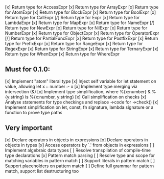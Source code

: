 [x] Return type for AccessExpr
[x] Return type for ArrayExpr
[x] Return type for AtomExpr
[x] Return type for BlockExpr
[x] Return type for BoolExpr
[x] Return type for CallExpr
[/] Return type for Expr
[x] Return type for LambdaExpr
[x] Return type for MapExpr
[x] Return type for NameExpr
[/] Return type for NewExpr
[x] Return type for NilExpr
[x] Return type for NumberExpr
[x] Return type for ObjectExpr
[x] Return type for OperatorExpr
[/] Return type for PartialFuncExpr
[x] Return type for PostfixExpr
[x] Return type for PrefixExpr
[x] Return type for RangeExpr
[x] Return type for RegexExpr
[x] Return type for StringExpr
[x] Return type for TernaryExpr
[x] Return type for WhenExpr
[x] Return type for WhereExpr

## Must for 0.1.0:

[x] Implement "atom" literal type
[x] Inject self variable for let statement on value, allowing  let x :: number :- x
[x] Implement type merging via intersection (&)
[x] Implement type simplification, where %{x:number} & %{y:string} is %{x:number, y:string}
[x] Call simplification on checks
[x] Analyse statements for type checkings and replace ->code for ->check()
[x] Implement simplification on let, const, fn signature, lambda signature or a function to prove type paths

## Very important

[x] Declare operators in objects in expressions
[x] Declare operators in objects in types
[x] Access operators by `.' from objects in expressions
[ ] Implement algebraic data types
[ ] Resolve transpilation of compile-time type declarations
[x] Pattern match parsing
[ ] Resolve type and scope for matching variables in pattern match
[ ] Support literals in pattern match
[ ] Support placeholders on pattern match
[ ] Define full grammar for pattern match, support list destructuring too
